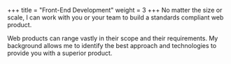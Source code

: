 +++
title = "Front-End Development"
weight = 3
+++
No matter the size or scale, I can work with you or your team to build a standards compliant web product.

<!--more-->
Web products can range vastly in their scope and their requirements. My background allows me to identify the best approach and technologies to provide you with a superior product.
